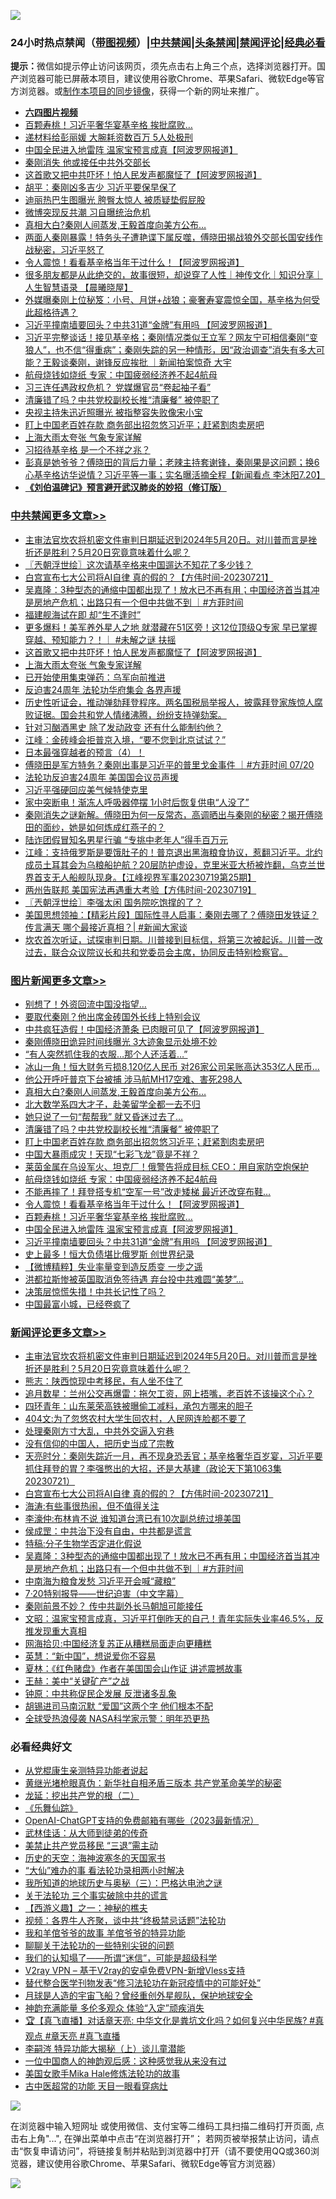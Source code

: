 ![](https://raw.githubusercontent.com/jsvpn/jsproxy/dev/64photo/fqnews-qr.jpg)

<div id="tt">
<h3>24小时热点禁闻（<a href="https://aaa.v2dns.tk/?QAjUl=BgRp5UNKRn&T5Vk=fPVH&Q59Ab=WxGE" target="_blank">带图视频</a>）|<a href="#%E4%B8%AD%E5%85%B1%E7%A6%81%E9%97%BB%E6%9B%B4%E5%A4%9A%E6%96%87%E7%AB%A0">中共禁闻</a>|<a href="#%E5%9B%BE%E7%89%87%E6%96%B0%E9%97%BB%E6%9B%B4%E5%A4%9A%E6%96%87%E7%AB%A0">头条禁闻</a>|<a href="#%E6%96%B0%E9%97%BB%E8%AF%84%E8%AE%BA%E6%9B%B4%E5%A4%9A%E6%96%87%E7%AB%A0">禁闻评论|<a href="#%E5%BF%85%E7%9C%8B%E7%BB%8F%E5%85%B8%E5%A5%BD%E6%96%87">经典必看</a></h3>
<div><b>提示：</b>微信如提示停止访问该网页，须先点击右上角三个点，选择浏览器打开。国产浏览器可能已屏蔽本项目，建议使用谷歌Chrome、苹果Safari、微软Edge等官方浏览器。或<a href="%E5%88%B6%E4%BD%9Cgit%E7%A6%81%E9%97%BB%E9%95%9C%E5%83%8F.md">制作本项目的同步镜像</a>，获得一个新的网址来推广。</div>
<ul>
<li><b><a href="http://d2.v2rss.gq/64.mp4" target="_blank">六四图片视频</a></b></li>
<li><a href="/topimagenews/20230721/1910618.md">百颗寿桃！习近平奢华宴基辛格 挨批腐败…</a></li>
<li><a href="/comments/20230721/1910573.md">递材料给彭丽媛 大腕耗资数百万 5人处极刑</a></li>
<li><a href="/topimagenews/20230721/1910592.md">中国全民进入地雷阵 温家宝预言成真【阿波罗网报道】</a></li>
<li><a href="/ccpdope/20230721/1910707.md">秦刚消失 他或接任中共外交部长</a></li>
<li><a href="/cbnews/20230721/1910656.md">这首歌又把中共吓坏！怕人民发声都魔怔了【阿波罗网报道】</a></li>
<li><a href="/headline/20230721/1910684.md">胡平：秦刚凶多吉少 习近平要保早保了</a></li>
<li><a href="/yule/20230722/1910846.md">迪丽热巴生图曝光 胯臀太惊人 被质疑垫假屁股</a></li>
<li><a href="/baitai/20230721/1910717.md">微博突现反共潮 习自曝统治危机</a></li>
<li><a href="/topimagenews/20230722/1910924.md">真相大白?秦刚人间蒸发,王毅首度向美方公布…</a></li>
<li><a href="/comments/20230721/1910578.md">两面人秦刚暴露！特务头子遭艳谍下属反噬，傅晓田揭战狼外交部长国安线作战秘密，习近平怒了</a></li>
<li><a href="/topimagenews/20230721/1910632.md">令人震惊！看看基辛格当年干过什么！【阿波罗网报道】</a></li>
<li><a href="/sohnews/20230721/1910694.md">很多朋友都是从此绝交的，故事很短，却说穿了人性｜神传文化｜知识分享｜人生智慧语录 【晨曦晓屋】</a></li>
<li><a href="/sohnews/20230722/1910895.md">外媒曝秦刚上位秘笈：小号、月饼+战狼；豪奢寿宴震惊全国，基辛格为何受此超格待遇？</a></li>
<li><a href="/topimagenews/20230721/1910591.md">习近平撞南墙要回头？中共31道“金牌”有用吗 【阿波罗网报道】</a></li>
<li><a href="/sohnews/20230721/1910611.md">习近平完整谈话！接见基辛格；秦刚情况类似王立军？网友宁可相信秦刚“变狼人”，也不信“得重病”；秦刚失踪的另一种情形，因“政治调查”消失有多大可能？王毅谈秦刚，谢锋反应挨批 ｜新闻拍案惊奇 大宇</a></li>
<li><a href="/topimagenews/20230721/1910685.md">航母烧钱如烧纸 专家：中国疲弱经济养不起4航母</a></li>
<li><a href="/ccpdope/20230722/1910811.md">习三连任遇政权危机？ 党媒爆官员“卷起袖子看”</a></li>
<li><a href="/topimagenews/20230721/1910744.md">清廉错了吗？中共党校副校长推“清廉餐” 被停职了</a></li>
<li><a href="/yule/20230721/1910622.md">央视主持朱迅近照曝光 被指整容失败像宋小宝</a></li>
<li><a href="/topimagenews/20230721/1910743.md">盯上中国老百姓存款 商务部出招忽悠习近平；赶紧割肉卖房吧</a></li>
<li><a href="/cbnews/20230721/1910593.md">上海大雨太夸张 气象专家详解</a></li>
<li><a href="/baitai/20230722/1910897.md">习招待基辛格 是一个不祥之兆？</a></li>
<li><a href="/sohnews/20230721/1910572.md">彭真是她爷爷？傅晓田的背后力量；老辣主持套谢锋，秦刚果是这问题；换6心基辛格访华说情？习近平等一事；实名曝活摘全程【新闻看点 李沐阳7.20】</a></li>
<li><b><a href="/comments/20200207/1272816.md" target="_blank">《刘伯温碑记》预言避开武汉肺炎的妙招（修订版）</a></b></li>
</ul>
</div>

<div class="catlist">
<h3><a href="/cbnews/" target="_blank">中共禁闻</a><span><a href="/cbnews/" target="_blank" rel="nofollow">更多文章>></a></span></h3>
<ul>
<li><a href="/comments/20230722/1911008.md" target="_blank">主审法官坎农将机密文件审判日期延迟到2024年5月20日。对川普而言是挫折还是胜利？5月20日究竟意味着什么呢？</a></li>
<li><a href="/cbnews/20230722/1911001.md" target="_blank">〖兲朝浮世绘〗这次请基辛格来中国遛达不知花了多少钱？</a></li>
<li><a href="/comments/20230722/1910943.md" target="_blank">白宫宣布七大公司将AI自律 真的假的？【方伟时间-20230721】</a></li>
<li><a href="/comments/20230722/1910927.md" target="_blank">吴嘉隆：3种型态的通缩中国都出现了！放水已不再有用；中国经济首当其冲是房地产危机；出路只有一个但中共做不到 ｜#方菲时间</a></li>
<li><a href="/cbnews/20230722/1910856.md" target="_blank">福建舰海试在即 却“生不逢时”</a></li>
<li><a href="/comments/20230721/1910722.md" target="_blank">更多爆料！美军养外星人之地 就潜藏在51区旁！这12位顶级Q专家 早已掌握穿越、预知能力？！｜ #未解之谜 扶摇</a></li>
<li><a href="/cbnews/20230721/1910656.md" target="_blank">这首歌又把中共吓坏！怕人民发声都魔怔了【阿波罗网报道】</a></li>
<li><a href="/cbnews/20230721/1910593.md" target="_blank">上海大雨太夸张 气象专家详解</a></li>
<li><a href="/cbnews/20230721/1910583.md" target="_blank">已开始使用集束弹药：乌军向前推进</a></li>
<li><a href="/cbnews/20230721/1910574.md" target="_blank">反迫害24周年 法轮功华府集会 各界声援</a></li>
<li><a href="/comments/20230721/1910564.md" target="_blank">历史性听证会，推动弹劾拜登程序。两名国税局举报人，披露拜登家族惊人腐败证据。国会共和党人情绪沸腾，纷纷支持弹劾案。</a></li>
<li><a href="/cbnews/20230721/1910514.md" target="_blank">针对习酗酒黑史 除了发动政变 还有什么能制约他？</a></li>
<li><a href="/cbnews/20230721/1910513.md" target="_blank">江峰：金砖峰会拒普京入境，“要不您到北京试试？”</a></li>
<li><a href="/comments/20230721/1910491.md" target="_blank">日本最强穿越者的预言（4）！</a></li>
<li><a href="/comments/20230721/1910481.md" target="_blank">傅晓田是军方特务？秦刚出事是习近平的普里戈金事件 ｜#方菲时间 07/20</a></li>
<li><a href="/cbnews/20230721/1910451.md" target="_blank">法轮功反迫害24周年 美国国会议员声援</a></li>
<li><a href="/cbnews/20230721/1910446.md" target="_blank">习近平强硬回应美气候特使克里</a></li>
<li><a href="/cbnews/20230720/1910315.md" target="_blank">家中突断电！渐冻人呼吸器停摆 1小时后恢复供电“人没了”</a></li>
<li><a href="/comments/20230720/1910297.md" target="_blank">秦刚消失之谜新解。傅晓田为何一反常态，高调晒出与秦刚的秘密？揭开傅晓田的面纱，她是如何炼成红燕子的？</a></li>
<li><a href="/cbnews/20230720/1910215.md" target="_blank">陆诈团假冒知名男星行骗 “专挑中老年人”得手百万元</a></li>
<li><a href="/cbnews/20230720/1910162.md" target="_blank">江峰：支持俄罗斯是要饿肚子的！普京退出黑海粮食协议，惹翻习近平。北约成员土耳其会为乌粮船护航？20层防护虚设，克里米亚大桥被炸翻，乌克兰世界首支无人船舰队现身。【江峰视界军事20230719第25期】</a></li>
<li><a href="/comments/20230720/1910111.md" target="_blank">两州告联邦 美国宪法再遇重大考验【方伟时间-20230719】</a></li>
<li><a href="/cbnews/20230720/1910071.md" target="_blank">〖兲朝浮世绘〗李强太闲 国务院吃饱撑的了？</a></li>
<li><a href="/cbnews/20230720/1910064.md" target="_blank">美国思想领袖：【精彩片段】国际性寻人启事：秦刚去哪了？傅晓田发铁证？ 传言满天 哪个最接近真相？| #新闻大家谈</a></li>
<li><a href="/comments/20230720/1910056.md" target="_blank">坎农首次听证，试探审判日期。川普接到目标信，将第三次被起诉。川普一改过去，联合众议院议长和共和党委员会主席，协同反击特别检察官。</a></li>

</ul>
</div>
<div class="catlist">
<h3><a href="/topimagenews/" target="_blank">图片新闻</a><span><a href="/topimagenews/" target="_blank" rel="nofollow">更多文章>></a></span></h3>
<ul>
<li><a href="/topimagenews/20230722/1911007.md" target="_blank">别想了！外资回流中国没指望…</a></li>
<li><a href="/topimagenews/20230722/1911006.md" target="_blank">要取代秦刚？他出席金砖国外长线上特别会议</a></li>
<li><a href="/topimagenews/20230722/1911005.md" target="_blank">中共疯狂造假！中国经济萧条 已肉眼可见了【阿波罗网报道】</a></li>
<li><a href="/topimagenews/20230722/1910989.md" target="_blank">秦刚傅晓田诡异时间线曝光 3大迹象显示处境不妙</a></li>
<li><a href="/topimagenews/20230722/1910974.md" target="_blank">&#8220;有人突然抓住我的衣服…那个人还活着…&#8221;</a></li>
<li><a href="/topimagenews/20230722/1910973.md" target="_blank">冰山一角！恒大财务亏损8,120亿人民币 对26家公司呆账高达353亿人民币…</a></li>
<li><a href="/topimagenews/20230722/1910933.md" target="_blank">他公开呼吁普京下台被捕 涉马航MH17空难、害死298人</a></li>
<li><a href="/topimagenews/20230722/1910924.md" target="_blank">真相大白?秦刚人间蒸发,王毅首度向美方公布…</a></li>
<li><a href="/topimagenews/20230722/1910903.md" target="_blank">北大数学系四大才子，赴美留学全都一去不归</a></li>
<li><a href="/topimagenews/20230721/1910787.md" target="_blank">她只说了一句“帮帮我” 就又昏迷过去了&#8230;</a></li>
<li><a href="/topimagenews/20230721/1910744.md" target="_blank">清廉错了吗？中共党校副校长推“清廉餐” 被停职了</a></li>
<li><a href="/topimagenews/20230721/1910743.md" target="_blank">盯上中国老百姓存款 商务部出招忽悠习近平；赶紧割肉卖房吧</a></li>
<li><a href="/topimagenews/20230721/1910730.md" target="_blank">中国大暴雨成灾！天现“七彩飞龙”竟是不祥？</a></li>
<li><a href="/topimagenews/20230721/1910693.md" target="_blank">莱茵金属在乌设军火、坦克厂！俄警告将成目标 CEO：用自家防空炮保护</a></li>
<li><a href="/topimagenews/20230721/1910685.md" target="_blank">航母烧钱如烧纸 专家：中国疲弱经济养不起4航母</a></li>
<li><a href="/topimagenews/20230721/1910677.md" target="_blank">不能再摔了！拜登搭专机“空军一号”改走矮梯 最近还改穿布鞋…</a></li>
<li><a href="/topimagenews/20230721/1910632.md" target="_blank">令人震惊！看看基辛格当年干过什么！【阿波罗网报道】</a></li>
<li><a href="/topimagenews/20230721/1910618.md" target="_blank">百颗寿桃！习近平奢华宴基辛格 挨批腐败…</a></li>
<li><a href="/topimagenews/20230721/1910592.md" target="_blank">中国全民进入地雷阵 温家宝预言成真【阿波罗网报道】</a></li>
<li><a href="/topimagenews/20230721/1910591.md" target="_blank">习近平撞南墙要回头？中共31道“金牌”有用吗 【阿波罗网报道】</a></li>
<li><a href="/topimagenews/20230721/1910580.md" target="_blank">史上最多！恒大负债堪比俄罗斯 创世界纪录</a></li>
<li><a href="/topimagenews/20230721/1910566.md" target="_blank">【微博精粹】失业率量变到造反质变 一步之遥</a></li>
<li><a href="/topimagenews/20230721/1910551.md" target="_blank">洪都拉斯惨被英国取消免签待遇 弃台投中共难圆“美梦”…</a></li>
<li><a href="/topimagenews/20230721/1910550.md" target="_blank">决策层惊慌失措！中共长记性了吗？</a></li>
<li><a href="/topimagenews/20230721/1910466.md" target="_blank">中国最富小城，已经卷疯了</a></li>

</ul>
</div>
<div class="catlist">
<h3><a href="/comments/" target="_blank">新闻评论</a><span><a href="/comments/" target="_blank" rel="nofollow">更多文章>></a></span></h3>
<ul>
<li><a href="/comments/20230722/1911008.md" target="_blank">主审法官坎农将机密文件审判日期延迟到2024年5月20日。对川普而言是挫折还是胜利？5月20日究竟意味着什么呢？</a></li>
<li><a href="/comments/20230722/1910978.md" target="_blank">熊志：陕西惊现中考移民，有人坐不住了</a></li>
<li><a href="/comments/20230722/1910977.md" target="_blank">追月数星：兰州公交再爆雷：拖欠工资，网上捂嘴，老百姓不该操这个心？</a></li>
<li><a href="/comments/20230722/1910976.md" target="_blank">四环青年：山东莱荣高铁被曝偷工减料，承包方哪来的胆子</a></li>
<li><a href="/comments/20230722/1910975.md" target="_blank">404文:为了忽悠农村大学生回农村，人民网连脸都不要了</a></li>
<li><a href="/comments/20230722/1910952.md" target="_blank">处理秦刚方寸大乱，中共外交逼入穷巷</a></li>
<li><a href="/comments/20230722/1910951.md" target="_blank">没有信仰的中国人，把历史当成了宗教</a></li>
<li><a href="/comments/20230722/1910945.md" target="_blank">天亮时分：秦刚失踪近一月，再不现身恐丢官；基辛格奢华百岁宴，习近平要抓住拜登的胃？李强憋出的大招，还是大基建（政论天下第1063集 20230721）</a></li>
<li><a href="/comments/20230722/1910943.md" target="_blank">白宫宣布七大公司将AI自律 真的假的？【方伟时间-20230721】</a></li>
<li><a href="/comments/20230722/1910937.md" target="_blank">海涛:有些事很热闹，但不值得关注</a></li>
<li><a href="/comments/20230722/1910936.md" target="_blank">李濠仲:布林肯不说 谁知道台湾已有10次副总统过境美国</a></li>
<li><a href="/comments/20230722/1910935.md" target="_blank">侯成罡：中共治下没有自由，中共都是谎言</a></li>
<li><a href="/comments/20230722/1910934.md" target="_blank">特稿:分子生物学否定进化假说</a></li>
<li><a href="/comments/20230722/1910927.md" target="_blank">吴嘉隆：3种型态的通缩中国都出现了！放水已不再有用；中国经济首当其冲是房地产危机；出路只有一个但中共做不到 ｜#方菲时间</a></li>
<li><a href="/comments/20230722/1910908.md" target="_blank">中南海为粮食发愁 习近平开会喊“藏粮”</a></li>
<li><a href="/comments/20230722/1910906.md" target="_blank">7·20特别报导——世纪迫害（中文字幕）</a></li>
<li><a href="/comments/20230722/1910905.md" target="_blank">秦刚前景不妙？ 传中共副外长马朝旭可能接任</a></li>
<li><a href="/comments/20230722/1910902.md" target="_blank">文昭：温家宝预言成真，习近平打倒昨天的自己！青年实际失业率46.5%，反推发现重大真相</a></li>
<li><a href="/comments/20230722/1910892.md" target="_blank">网海拾贝:中国经济复苏正从糟糕局面走向更糟糕</a></li>
<li><a href="/comments/20230722/1910891.md" target="_blank">英慧：“新中国”，想说爱你不容易</a></li>
<li><a href="/comments/20230722/1910875.md" target="_blank">夏林：《红色赌盘》作者在美国国会山作证 讲述震撼故事</a></li>
<li><a href="/comments/20230722/1910874.md" target="_blank">王赫：美中“关键矿产”之战</a></li>
<li><a href="/comments/20230722/1910873.md" target="_blank">钟原：中共称促民企发展 反泄诸多乱象</a></li>
<li><a href="/comments/20230722/1910838.md" target="_blank">胡锡进司马南沉默 “爱国”这两个字 他们根本不配</a></li>
<li><a href="/comments/20230721/1910782.md" target="_blank">全球受热浪侵袭 NASA科学家示警：明年恐更热</a></li>

</ul>
</div>

<div class="catlist">
<h3>必看经典好文</h3>
<ul>
<li><a href="/comments/20210720/1516768.md" target="_blank">从党棍康生亲测特异功能者说起</a></li>
<li><a href="/lifebaike/20180921/1001174.md" target="_blank">黄继光堵枪眼真伪：新华社自相矛盾三版本 共产党革命美学的秘密</a></li>
<li><a href="/comments/20200928/1404653.md" target="_blank">龙延：挖出共产党的根（二）</a></li>
<li><a href="/comments/20200527/783191.md" target="_blank">《乐舞仙踪》</a></li>
<li><a href="/comments/20230515/1884431.md" target="_blank">OpenAI-ChatGPT支持的免费邮箱有哪些（2023最新情况）</a></li>
<li><a href="/topimagenews/20130216/104433.md" target="_blank">武林佳话：从大师到徒弟的传奇</a></li>
<li><a href="/cbnews/20201004/1408019.md" target="_blank">美禁止共产党员移民 “三退”需主动</a></li>
<li><a href="/tculture/xiulian/20170318/732480.md" target="_blank">历史的天空：海神波塞冬的天国家书</a></li>
<li><a href="/cbnews/20210428/1535533.md" target="_blank">“大仙”难办的事  看法轮功录相两小时解决</a></li>
<li><a href="/tculture/xiulian/20170726/797589.md" target="_blank">我所知道的地球历史与奥秘（三）：巴格达电池之谜</a></li>
<li><a href="/cbnews/20200703/1354907.md" target="_blank">关于法轮功 三个事实破除中共的谎言</a></li>
<li><a href="/comments/20210210/1484775.md" target="_blank">【西游义趣】之一：神秘的樵夫</a></li>
<li><a href="/comments/20220514/1732752.md" target="_blank">视频：各界牛人齐聚，谈中共“终极禁忌话题”法轮功</a></li>
<li><a href="/tculture/20200917/1398046.md" target="_blank">我和羊倌爷爷的故事 羊倌爷爷的特异功能</a></li>
<li><a href="/comments/20190417/1114875.md" target="_blank">聊聊关于法轮功的一些特别尖锐的问题</a></li>
<li><a href="/sohnews/20161029/607205.md" target="_blank">我们的认知塌了——所谓“迷信”，可能是超级科学</a></li>
<li><a href="/comments/20210402/1257608.md" target="_blank">V2ray VPN &#8211; 基于V2ray的安卓免费VPN-新增Vless支持</a></li>
<li><a href="/comments/20210720/1518906.md" target="_blank">替代整合医学刊物发表“修习法轮功在新冠疫情中的可能好处”</a></li>
<li><a href="/comments/20200712/1359456.md" target="_blank">月球是人造的宇宙飞船？曾经重创外星舰队，保护地球安全</a></li>
<li><a href="/comments/20220408/1716562.md" target="_blank">神韵充满能量 多伦多观众 体验“入定”顽疾消失</a></li>
<li><a href="/bannedvideo/20220601/1740169.md" target="_blank">🏆【真飞直播】对话章天亮: 中华文化是粪坑文化吗？如何复兴中华民族? #真观点 #章天亮 #真飞直播</a></li>
<li><a href="/tculture/xiulian/20160303/508934.md" target="_blank">李嗣涔 特异功能大揭秘（上）谈儿童潜能</a></li>
<li><a href="/comments/20230301/1854831.md" target="_blank">一位中国商人的神韵观后感：这种感觉我从来没有过</a></li>
<li><a href="/comments/20200114/1258532.md" target="_blank">美国女歌手Mika Hale修炼法轮功的故事</a></li>
<li><a href="/lifebaike/20170523/762432.md" target="_blank">古中医超常的功能 天目一眼看穿病灶</a></li>

</ul>
</div>

![](https://raw.githubusercontent.com/jsvpn/jsproxy/dev/64photo/fqnews-qr.jpg)

在浏览器中输入短网址 或使用微信、支付宝等二维码工具扫描二维码打开页面, 点击右上角"...", 在弹出菜单中点击“在浏览器打开”； 若网页被举报禁止访问，请点击“恢复申请访问”，将链接复制并粘贴到浏览器中打开（请不要使用QQ或360浏览器，建议使用谷歌Chrome、苹果Safari、微软Edge等官方浏览器）

![](https://raw.githubusercontent.com/jsvpn/jsproxy/dev/64photo/wx.jpg)